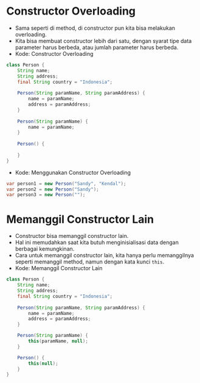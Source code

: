 # Constructor Overloading
- Sama seperti di method, di constructor pun kita bisa melakukan overloading.
- Kita bisa membuat constructor lebih dari satu, dengan syarat tipe data parameter harus berbeda, atau jumlah parameter harus berbeda.
- Kode: Constructor Overloading
```java
class Person {
    String name;
    String address;
    final String country = "Indonesia";
    
    Person(String paramName, String paramAddress) {
        name = paramName;
        address = paramAddress;
    }
    
    Person(String paramName) {
        name = paramName;
    }
    
    Person() {
        
    }
}
```
- Kode: Menggunakan Constructor Overloading
```java
var person1 = new Person("Sandy", "Kendal");
var person2 = new Person("Sandy");
var person3 = new Person("");
```

# Memanggil Constructor Lain
- Constructor bisa memanggil constructor lain.
- Hal ini memudahkan saat kita butuh menginisialisasi data dengan berbagai kemungkinan.
- Cara untuk memanggil constructor lain, kita hanya perlu memanggilnya seperti memanggil method, namun dengan kata kunci ``` this ```.
- Kode: Memanggil Constructor Lain
```java
class Person {
    String name;
    String address;
    final String country = "Indonesia";
    
    Person(String paramName, String paramAddress) {
        name = paramName;
        address = paramAddress;
    }

    Person(String paramName) {
        this(paramName, null);
    }

    Person() {
        this(null);
    }
}
```